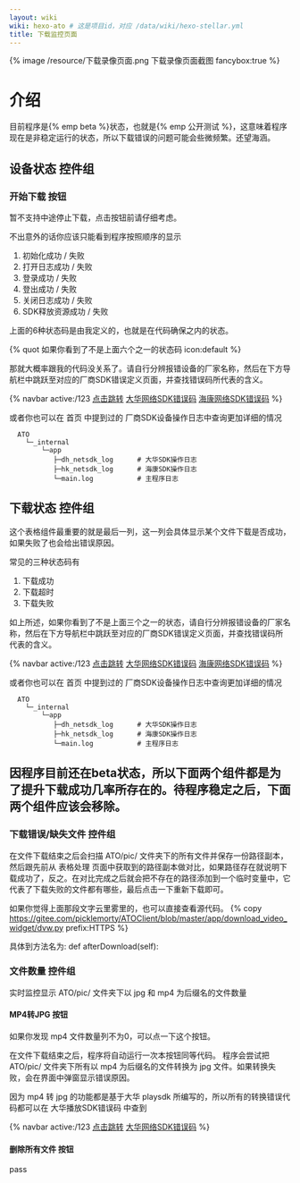 ```yaml
---
layout: wiki
wiki: hexo-ato # 这是项目id，对应 /data/wiki/hexo-stellar.yml
title: 下载监控页面
---
```


{% image /resource/下载录像页面.png 下载录像页面截图 fancybox:true %}


# 介绍

目前程序是{% emp beta %}状态，也就是{% emp 公开测试 %}，这意味着程序现在是非稳定运行的状态，所以下载错误的问题可能会些微频繁。还望海涵。



## 设备状态 控件组

### 开始下载 按钮

暂不支持中途停止下载，点击按钮前请仔细考虑。


不出意外的话你应该只能看到程序按照顺序的显示

1. 初始化成功 / 失败
2. 打开日志成功 / 失败
3. 登录成功 / 失败
4. 登出成功 / 失败
5. 关闭日志成功 / 失败
6. SDK释放资源成功 / 失败

上面的6种状态码是由我定义的，也就是在代码确保之内的状态。

{% quot 如果你看到了不是上面六个之一的状态码 icon:default %}

那就大概率跟我的代码没关系了。请自行分辨报错设备的厂家名称，然后在下方导航栏中跳跃至对应的厂商SDK错误定义页面，并查找错误码所代表的含义。


{% navbar active:/123 [点击跳转](/123) [大华网络SDK错误码](/developer-guide/dahua_netsdk_exception) [海康网络SDK错误码](/developer-guide/haikang_netsdk_exception) %}


或者你也可以在 首页 中提到过的 厂商SDK设备操作日志中查询更加详细的情况
```
  ATO
    └─_internal
        └─app
           ├─dh_netsdk_log      # 大华SDK操作日志
           ├─hk_netsdk_log      # 海康SDK操作日志
           └─main.log           # 主程序日志

```

## 下载状态 控件组

这个表格组件最重要的就是最后一列，这一列会具体显示某个文件下载是否成功，如果失败了也会给出错误原因。

常见的三种状态码有

1. 下载成功
2. 下载超时
3. 下载失败

如上所述，如果你看到了不是上面三个之一的状态，请自行分辨报错设备的厂家名称，然后在下方导航栏中跳跃至对应的厂商SDK错误定义页面，并查找错误码所代表的含义。


{% navbar active:/123 [点击跳转](/123) [大华网络SDK错误码](/developer-guide/dahua_netsdk_exception) [海康网络SDK错误码](/developer-guide/haikang_netsdk_exception) %}


或者你也可以在 首页 中提到过的 厂商SDK设备操作日志中查询更加详细的情况
```
  ATO
    └─_internal
        └─app
           ├─dh_netsdk_log      # 大华SDK操作日志
           ├─hk_netsdk_log      # 海康SDK操作日志
           └─main.log           # 主程序日志
```



## 因程序目前还在beta状态，所以下面两个组件都是为了提升下载成功几率所存在的。待程序稳定之后，下面两个组件应该会移除。

### 下载错误/缺失文件 控件组

在文件下载结束之后会扫描 ATO/pic/ 文件夹下的所有文件并保存一份路径副本，然后跟先前从 表格处理 页面中获取到的路径副本做对比，如果路径存在就说明下载成功了，反之。在对比完成之后就会把不存在的路径添加到一个临时变量中，它代表了下载失败的文件都有哪些，最后点击一下重新下载即可。

如果你觉得上面那段文字云里雾里的，也可以直接查看源代码。
{% copy https://gitee.com/picklemorty/ATOClient/blob/master/app/download_video_widget/dvw.py prefix:HTTPS %}

具体到方法名为: def afterDownload(self):



###  文件数量 控件组

实时监控显示 ATO/pic/ 文件夹下以 jpg 和 mp4 为后缀名的文件数量

#### MP4转JPG 按钮

如果你发现 mp4 文件数量列不为0，可以点一下这个按钮。

在文件下载结束之后，程序将自动运行一次本按钮同等代码。
程序会尝试把 ATO/pic/ 文件夹下所有以 mp4 为后缀名的文件转换为 jpg 文件。如果转换失败，会在界面中弹窗显示错误原因。

因为 mp4 转 jpg 的功能都是基于大华 playsdk 所编写的，所以所有的转换错误代码都可以在 大华播放SDK错误码 中查到

{% navbar active:/123 [点击跳转](/123) [大华网络SDK错误码](/developer-guide/dahua_playsdk_exception) %}





#### 删除所有文件 按钮

pass
